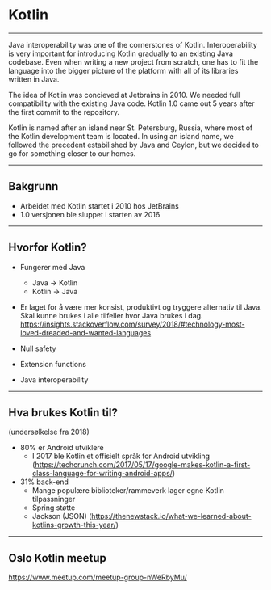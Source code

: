 # Kotlin
---

Java interoperability was one of the cornerstones of Kotlin. Interoperability is very important for introducing Kotlin gradually to an existing Java codebase. Even when writing a new project from scratch, one has to fit the language into the bigger picture of the platform with all of its libraries written in Java.

The idea of Kotlin was concieved at Jetbrains in 2010. We needed full compatibility with the existing Java code. Kotlin 1.0 came out 5 years after the first commit to the repository.

Kotlin is named after an island near St. Petersburg, Russia, where most of the Kotlin development team is located. In using an island name, we followed the precedent estabilished by Java and Ceylon, but we decided to go for something closer to our homes.

---

## Bakgrunn

* Arbeidet med Kotlin startet i 2010 hos JetBrains
* 1.0 versjonen ble sluppet i starten av 2016

---

## Hvorfor Kotlin?

* Fungerer med Java
  * Java -> Kotlin
  * Kotlin -> Java
* Er laget for å være mer konsist, produktivt og tryggere alternativ til Java. Skal kunne brukes i alle tilfeller hvor Java brukes i dag.
https://insights.stackoverflow.com/survey/2018/#technology-most-loved-dreaded-and-wanted-languages

* Null safety
* Extension functions
* Java interoperability

---

## Hva brukes Kotlin til?
 (undersølkelse fra 2018)
* 80% er Android utviklere
  * I 2017 ble Kotlin et offisielt språk for Android utvikling (https://techcrunch.com/2017/05/17/google-makes-kotlin-a-first-class-language-for-writing-android-apps/)
* 31% back-end
  * Mange populære biblioteker/rammeverk lager egne Kotlin tilpassninger
  * Spring støtte
  * Jackson (JSON)
(https://thenewstack.io/what-we-learned-about-kotlins-growth-this-year/)

---

## Oslo Kotlin meetup

https://www.meetup.com/meetup-group-nWeRbyMu/